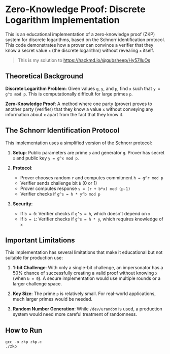 # Zero-Knowledge Proof: Discrete Logarithm Implementation

This is an educational implementation of a zero-knowledge proof (ZKP) system for discrete logarithms, based on the Schnorr identification protocol. This code demonstrates how a prover can convince a verifier that they know a secret value `x` (the discrete logarithm) without revealing `x` itself.

> This is my solution to https://hackmd.io/@gubsheep/Hy57lluOs

## Theoretical Background

**Discrete Logarithm Problem**: Given values `g`, `y`, and `p`, find `x` such that `y = g^x mod p`. This is computationally difficult for large primes `p`.

**Zero-Knowledge Proof**: A method where one party (prover) proves to another party (verifier) that they know a value `x` without conveying any information about `x` apart from the fact that they know it.

## The Schnorr Identification Protocol

This implementation uses a simplified version of the Schnorr protocol:

1. **Setup**: Public parameters are prime `p` and generator `g`. Prover has secret `x` and public key `y = g^x mod p`.

2. **Protocol**:
   - Prover chooses random `r` and computes commitment `h = g^r mod p`
   - Verifier sends challenge bit `b` (0 or 1)
   - Prover computes response `s = (r + b*x) mod (p-1)`
   - Verifier checks if `g^s = h * y^b mod p`

3. **Security**:
   - If `b = 0`: Verifier checks if `g^s = h`, which doesn't depend on `x`
   - If `b = 1`: Verifier checks if `g^s = h * y`, which requires knowledge of `x`

## Important Limitations

This implementation has several limitations that make it educational but not suitable for production use:

1. **1-bit Challenge**: With only a single-bit challenge, an impersonator has a 50% chance of successfully creating a valid proof without knowing `x` (when `b = 0`). A secure implementation would use multiple rounds or a larger challenge space.

2. **Key Size**: The prime `p` is relatively small. For real-world applications, much larger primes would be needed.

3. **Random Number Generation**: While `/dev/urandom` is used, a production system would need more careful treatment of randomness.

## How to Run

```
gcc -o zkp zkp.c
./zkp
```
